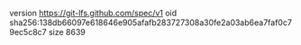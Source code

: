 version https://git-lfs.github.com/spec/v1
oid sha256:138db66097e618646e905afafb283727308a30fe2a03ab6ea7faf0c79ec5c8c7
size 8639
